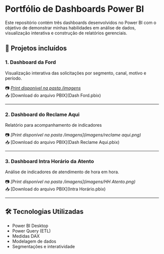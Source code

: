 # Portfólio de Dashboards Power BI

Este repositório contém três dashboards desenvolvidos no Power BI com o objetivo de demonstrar minhas habilidades em análise de dados, visualização interativa e construção de relatórios gerenciais.

## 📁 Projetos incluídos

### 1. Dashboard da Ford
Visualização interativa das solicitações por segmento, canal, motivo e período.

📷 *[Print disponível na pasta /imagens](imagens/ford.png)*  
📥 [Download do arquivo PBIX](Dash Ford.pbix)

---

### 2. Dashboard do Reclame Aqui
Relatório para acompanhamento de indicadores

📷 *[Print disponível na pasta /imagens](imagens/reclame aqui.png)*  
📥 [Download do arquivo PBIX](Dash Reclame Aqui.pbix)

---

### 3. Dashboard Intra Horário da Atento
Análise de indicadores de atendimento de hora em hora.

📷 *[Print disponível na pasta /imagens](imagens/HH Atento.png)*  
📥 [Download do arquivo PBIX](Intra Horário.pbix)

---

## 🛠 Tecnologias Utilizadas
- Power BI Desktop
- Power Query (ETL)
- Medidas DAX
- Modelagem de dados
- Segmentações e interatividade



